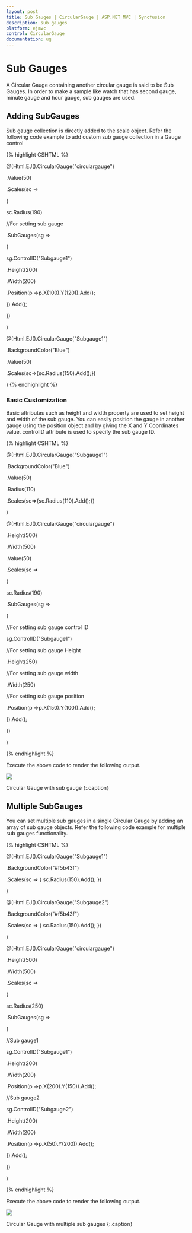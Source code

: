 ```yaml
---
layout: post
title: Sub Gauges | CircularGauge | ASP.NET MVC | Syncfusion
description: sub gauges
platform: ejmvc
control: CircularGauge
documentation: ug
---
```


# Sub Gauges

A Circular Gauge containing another circular gauge is said to be Sub Gauges. In order to make  a sample like watch that has second gauge, minute gauge and hour gauge, sub gauges are used.

## Adding SubGauges

Sub gauge collection is directly added to the scale object. Refer the following code example to add custom sub gauge collection in a Gauge control

{% highlight CSHTML %}

@(Html.EJ().CircularGauge("circulargauge")

.Value(50)

.Scales(sc =>

{

sc.Radius(190)

//For setting sub gauge

.SubGauges(sg =>

{

sg.ControlID("Subgauge1")

.Height(200)

.Width(200)

.Position(p =>p.X(100).Y(120)).Add();

}).Add();

})

)

@(Html.EJ().CircularGauge("Subgauge1")

.BackgroundColor("Blue")

.Value(50)

.Scales(sc=>{sc.Radius(150).Add();})

)
{% endhighlight  %}

### Basic Customization

Basic attributes such as height and width property are used to set height and width of the sub gauge. You can easily position the gauge in another gauge using the position object and by giving the X and Y Coordinates value. controlID attribute is used to specify the sub gauge ID.

{% highlight CSHTML %}


@(Html.EJ().CircularGauge("Subgauge1")

.BackgroundColor("Blue")

.Value(50)

.Radius(110)

.Scales(sc=>{sc.Radius(110).Add();})

)


@(Html.EJ().CircularGauge("circulargauge")

.Height(500)

.Width(500)

.Value(50)

.Scales(sc =>

{

sc.Radius(190)

.SubGauges(sg =>

{

//For setting sub gauge control ID

sg.ControlID("Subgauge1")

//For setting sub gauge Height

.Height(250)

//For setting sub gauge width

.Width(250)

//For setting sub gauge position

.Position(p =>p.X(150).Y(100)).Add();

}).Add();

})

)

{% endhighlight  %}

Execute the above code to render the following output.

![](Sub-Gauges_images/Sub-Gauges_img1.png)

Circular Gauge with sub gauge
{:.caption}


## Multiple SubGauges

You can set multiple sub gauges in a single Circular Gauge by adding an array of sub gauge objects. Refer the following code example for multiple sub gauges functionality.

{% highlight CSHTML %}


@(Html.EJ().CircularGauge("Subgauge1")

.BackgroundColor("#f5b43f")

.Scales(sc => { sc.Radius(150).Add(); })

)

@(Html.EJ().CircularGauge("Subgauge2")

.BackgroundColor("#f5b43f")

.Scales(sc => { sc.Radius(150).Add(); })

)

@(Html.EJ().CircularGauge("circulargauge")

.Height(500)

.Width(500)

.Scales(sc =>

{

sc.Radius(250)

.SubGauges(sg =>

{

//Sub gauge1

sg.ControlID("Subgauge1")

.Height(200)

.Width(200)

.Position(p =>p.X(200).Y(150)).Add();

//Sub gauge2

sg.ControlID("Subgauge2")

.Height(200)

.Width(200)

.Position(p =>p.X(50).Y(200)).Add();

}).Add();

})

)


{% endhighlight %}


Execute the above code to render the following output.

![](Sub-Gauges_images/Sub-Gauges_img2.png)

Circular Gauge with multiple sub gauges
{:.caption}


